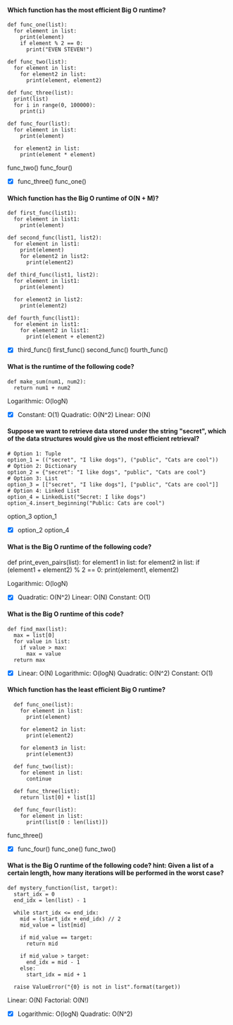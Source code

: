 #### Which function has the most efficient Big O runtime?

    def func_one(list):
      for element in list:
        print(element)
        if element % 2 == 0:
          print("EVEN STEVEN!")

    def func_two(list):
      for element in list:
        for element2 in list:
          print(element, element2)

    def func_three(list):
      print(list)
      for i in range(0, 100000):
        print(i)

    def func_four(list):
      for element in list:
        print(element)

      for element2 in list:
        print(element * element)


func_two()
func_four()
- [x] func_three()
func_one()


#### Which function has the Big O runtime of O(N + M)?

    def first_func(list1):
      for element in list1:
        print(element)

    def second_func(list1, list2):
      for element in list1:
        print(element)
        for element2 in list2:
          print(element2)

    def third_func(list1, list2):
      for element in list1:
        print(element)

      for element2 in list2:
        print(element2)

    def fourth_func(list1):
      for element in list1:
        for element2 in list1:
          print(element + element2)


- [x] third_func()
first_func()
second_func()
fourth_func()



#### What is the runtime of the following code?

    def make_sum(num1, num2):
      return num1 + num2

Logarithmic: O(logN)
- [x] Constant: O(1)
Quadratic: O(N^2)
Linear: O(N)


#### Suppose we want to retrieve data stored under the string "secret", which of the data structures would give us the most efficient retrieval?

    # Option 1: Tuple
    option_1 = (("secret", "I like dogs"), ("public", "Cats are cool"))
    # Option 2: Dictionary
    option_2 = {"secret": "I like dogs", "public", "Cats are cool"}
    # Option 3: List
    option_3 = [["secret", "I like dogs"], ["public", "Cats are cool"]]
    # Option 4: Linked List
    option_4 = LinkedList("Secret: I like dogs")
    option_4.insert_beginning("Public: Cats are cool")

option_3
option_1
- [x] option_2
option_4


#### What is the Big O runtime of the following code?

def print_even_pairs(list):
  for element1 in list:
    for element2 in list:
      if (element1 + element2) % 2 == 0:
        print(element1, element2)


Logarithmic: O(logN)
- [x] Quadratic: O(N^2)
Linear: O(N)
Constant: O(1)

#### What is the Big O runtime of this code?

    def find_max(list):
      max = list[0]
      for value in list:
        if value > max:
          max = value
      return max


- [x] Linear: O(N)
Logarithmic: O(logN)
Quadratic: O(N^2)
Constant: O(1)


#### Which function has the least efficient Big O runtime?

      def func_one(list):
        for element in list:
          print(element)

        for element2 in list:
          print(element2)

        for element3 in list:
          print(element3)

      def func_two(list):
        for element in list:
          continue

      def func_three(list):
        return list[0] + list[1]

      def func_four(list):
        for element in list:
          print(list[0 : len(list)])


func_three()
- [x] func_four()
func_one()
func_two()

#### What is the Big O runtime of the following code? hint: Given a list of a certain length, how many iterations will be performed in the worst case?

    def mystery_function(list, target):
      start_idx = 0
      end_idx = len(list) - 1

      while start_idx <= end_idx:
        mid = (start_idx + end_idx) // 2
        mid_value = list[mid]

        if mid_value == target:
          return mid

        if mid_value > target:
          end_idx = mid - 1
        else:
          start_idx = mid + 1

      raise ValueError("{0} is not in list".format(target))


Linear: O(N)
Factorial: O(N!)
- [x] Logarithmic: O(logN)
Quadratic: O(N^2)
